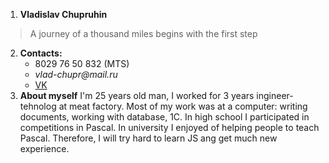1. __Vladislav Chupruhin__
> A journey of a thousand miles begins with the first step
2. __Contacts:__
    - 8029 76 50 832 (MTS)
    - _vlad-chupr@mail.ru_
    - [VK](https://vk.com/ciniy_author)
3. __About myself__
I'm 25 years old man, I worked for 3 years ingineer-tehnolog at meat factory.
Most of my work was at a computer: writing documents, working with database, 1C.
In high school I participated in competitions in Pascal.
In university I enjoyed of helping people to teach Pascal. 
Therefore, I will try hard to learn JS ang get much new experience.

